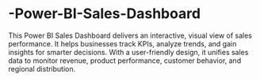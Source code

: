# -Power-BI-Sales-Dashboard
This Power BI Sales Dashboard delivers an interactive, visual view of sales performance. It helps businesses track KPIs, analyze trends, and gain insights for smarter decisions. With a user-friendly design, it unifies sales data to monitor revenue, product performance, customer behavior, and regional distribution.
